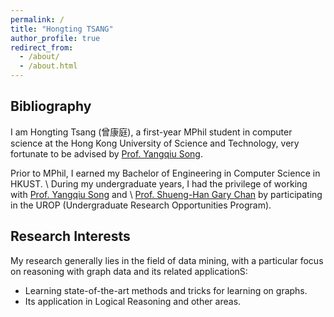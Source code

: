 ```yaml
---
permalink: /
title: "Hongting TSANG"
author_profile: true
redirect_from: 
  - /about/
  - /about.html
---
```



## Bibliography
I am Hongting Tsang (曾康庭), a first-year MPhil student in computer science at the Hong Kong University of Science and Technology,
very fortunate to be advised by [Prof. Yangqiu Song](https://cse.hkust.edu.hk/~yqsong/).

Prior to MPhil, I earned my Bachelor of Engineering in Computer Science in HKUST. \\
During my undergraduate years, I had the privilege of working with [Prof. Yangqiu Song](https://cse.hkust.edu.hk/~yqsong/) and \\
[Prof. Shueng-Han Gary Chan](https://www.cse.ust.hk/~gchan/) by participating in the UROP (Undergraduate Research Opportunities Program).

## Research Interests
My research generally lies in the field of data mining, with a particular focus on reasoning with graph data and its related applicationS:
- Learning state-of-the-art methods and tricks for learning on graphs.
- Its application in Logical Reasoning and other areas.


